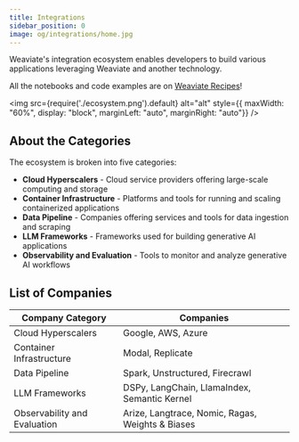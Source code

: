 ```yaml
---
title: Integrations
sidebar_position: 0
image: og/integrations/home.jpg
---
```


Weaviate's integration ecosystem enables developers to build various applications leveraging Weaviate and another technology.

All the notebooks and code examples are on [Weaviate Recipes](https://github.com/weaviate/recipes)!

<img
    src={require('./ecosystem.png').default}
    alt="alt"
    style={{ maxWidth: "60%", display: "block", marginLeft: "auto", marginRight: "auto"}}
/>


## About the Categories
The ecosystem is broken into five categories:

* **Cloud Hyperscalers** - Cloud service providers offering large-scale computing and storage
* **Container Infrastructure** - Platforms and tools for running and scaling containerized applications
* **Data Pipeline** - Companies offering services and tools for data ingestion and scraping 
* **LLM Frameworks** - Frameworks used for building generative AI applications
* **Observability and Evaluation** - Tools to monitor and analyze generative AI workflows



## List of Companies

| Company Category | Companies |
|------------------|-----------|
| Cloud Hyperscalers | Google, AWS, Azure |
| Container Infrastructure | Modal, Replicate |
| Data Pipeline | Spark, Unstructured, Firecrawl |
| LLM Frameworks | DSPy, LangChain, LlamaIndex, Semantic Kernel |
| Observability and Evaluation | Arize, Langtrace, Nomic, Ragas, Weights & Biases |